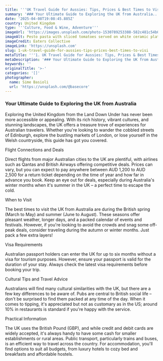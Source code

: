 ```yaml
---
title: '''UK Travel Guide for Aussies: Tips, Prices & Best Times to Visit'''
summary: '### Your Ultimate Guide to Exploring the UK from Australia...'
date: '2025-04-08T19:08:45.885Z'
country: United Kingdom
type: '''Culture, Food & Wine, Adventure'''
imageUrl: 'https://images.unsplash.com/photo-1530789253388-582c481c54b0'
imageAlt: Pesto pasta with sliced tomatoes served on white ceramic plate
imageCredit: Eaters Collective
imageLink: 'https://unsplash.com'
slug: 1-uk-travel-guide-for-aussies-tips-prices-best-times-to-visi
metaTitle: '''1. UK Travel Guide for Aussies: Tips, Prices & Best Times to Visit'''
metaDescription: '### Your Ultimate Guide to Exploring the UK from Australia...'
keywords: ''
originalTitle: '>-'
categories: '[]'
photographer:
  name: Sime Basioli
  url: 'https://unsplash.com/@basecore'
---
```









### Your Ultimate Guide to Exploring the UK from Australia

Exploring the United Kingdom from the Land Down Under has never been more accessible or appealing. With its rich history, vibrant cultures, and stunning landscapes, the UK offers a treasure trove of experiences for Australian travelers. Whether you're looking to wander the cobbled streets of Edinburgh, explore the bustling markets of London, or lose yourself in the Welsh countryside, this guide has got you covered.

Flight Connections and Deals

Direct flights from major Australian cities to the UK are plentiful, with airlines such as Qantas and British Airways offering competitive deals. Prices can vary, but you can expect to pay anywhere between AUD 1,200 to AUD 2,500 for a return ticket depending on the time of year and how far in advance you book. Keep an eye out for deals, especially during Australia's winter months when it's summer in the UK – a perfect time to escape the cold.

When to Visit

The best times to visit the UK from Australia are during the British spring (March to May) and summer (June to August). These seasons offer pleasant weather, longer days, and a packed calendar of events and festivals. However, if you're looking to avoid the crowds and snag some off-peak deals, consider traveling during the autumn or winter months. Just pack a few extra layers!

Visa Requirements

Australian passport holders can enter the UK for up to six months without a visa for tourism purposes. However, ensure your passport is valid for the duration of your stay. Always check the latest visa requirements before booking your trip.

Cultural Tips and Travel Advice

Australians will find many cultural similarities with the UK, but there are a few key differences to be aware of. Pubs are central to British social life – don't be surprised to find them packed at any time of the day. When it comes to tipping, it's appreciated but not as customary as in the US; around 10% in restaurants is standard if you're happy with the service.

Practical Information

The UK uses the British Pound (GBP), and while credit and debit cards are widely accepted, it's always handy to have some cash for smaller establishments or rural areas. Public transport, particularly trains and buses, is an efficient way to travel across the country. For accommodation, you'll find options to suit all budgets, from luxury hotels to cozy bed and breakfasts and affordable hostels.
